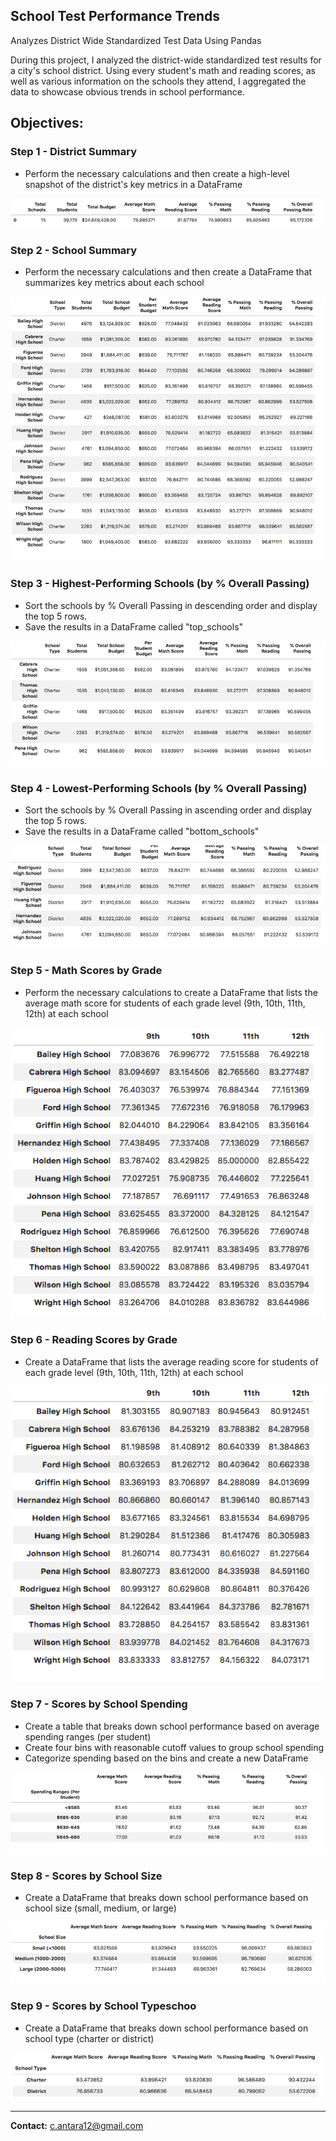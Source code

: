 ## School Test Performance Trends 

Analyzes District Wide Standardized Test Data Using Pandas

During this project, I analyzed the district-wide standardized test results for a city's school district. Using every student's math and reading scores, as well as various information on the schools they attend, I aggregated the data to showcase obvious trends in school performance.

## Objectives:

### Step 1 - District Summary

* Perform the necessary calculations and then create a high-level snapshot of the district's key metrics in a DataFrame

![](PyCitySchools/district_dataframe.png)

### Step 2 - School Summary

* Perform the necessary calculations and then create a DataFrame that summarizes key metrics about each school

![](PyCitySchools/school_summary_dataframe.png)

### Step 3 - Highest-Performing Schools (by % Overall Passing)

* Sort the schools by % Overall Passing in descending order and display the top 5 rows.
* Save the results in a DataFrame called "top_schools"
    
![](PyCitySchools/highest_performing_schools.png)

### Step 4 - Lowest-Performing Schools (by % Overall Passing)

* Sort the schools by % Overall Passing in ascending order and display the top 5 rows.
* Save the results in a DataFrame called "bottom_schools"  
    
![](PyCitySchools/lowest_performing_schools.png)
    
### Step 5 - Math Scores by Grade

* Perform the necessary calculations to create a DataFrame that lists the average math score for students of each grade level (9th, 10th, 11th, 12th) at each school
    
![](PyCitySchools/math_scores.png)
    
### Step 6 - Reading Scores by Grade

* Create a DataFrame that lists the average reading score for students of each grade level (9th, 10th, 11th, 12th) at each school

![](PyCitySchools/reading_scores.png)

### Step 7 - Scores by School Spending

* Create a table that breaks down school performance based on average spending ranges (per student)
* Create four bins with reasonable cutoff values to group school spending
* Categorize spending based on the bins and create a new DataFrame

![](PyCitySchools/school_spending.png)
    
### Step 8 - Scores by School Size

* Create a DataFrame that breaks down school performance based on school size (small, medium, or large)

![](PyCitySchools/school_size.png)

### Step 9 - Scores by School Typeschoo

* Create a DataFrame that breaks down school performance based on school type (charter or district)

![](PyCitySchools/school_type.png)

---------------------------------------------------

<b>Contact:</b> c.antara12@gmail.com
